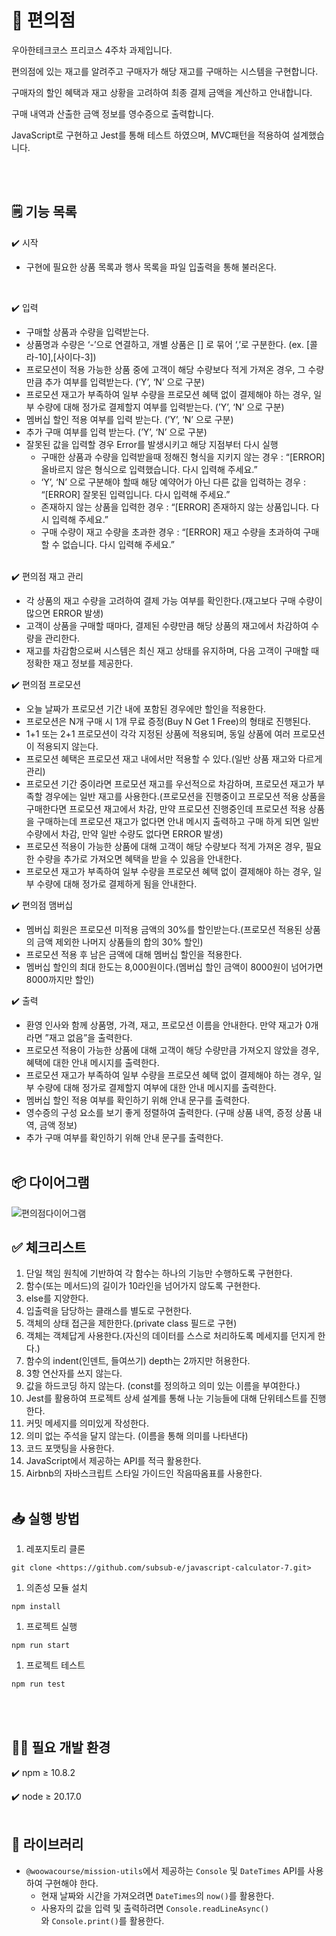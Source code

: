 # 🏪 편의점

우아한테크코스 프리코스 4주차 과제입니다.<br/>

편의점에 있는 재고를 알려주고 구매자가 해당 재고를 구매하는 시스템을 구현합니다.<br/>

구매자의 할인 혜택과 재고 상황을 고려하여 최종 결제 금액을 계산하고 안내합니다.<br/>

구매 내역과 산출한 금액 정보를 영수증으로 출력합니다.<br/>

JavaScript로 구현하고 Jest를 통해 테스트 하였으며, MVC패턴을 적용하여 설계했습니다.

<br/><br/>

## 🗒️ 기능 목록

✔️ 시작

- 구현에 필요한 상품 목록과 행사 목록을 파일 입출력을 통해 불러온다.
<br/>

✔️ 입력

- 구매할 상품과 수량을 입력받는다.
- 상품명과 수량은 ‘-’으로 연결하고, 개별 상품은 [] 로 묶어 ‘,’로 구분한다. (ex. [콜라-10],[사이다-3])
- 프로모션이 적용 가능한 상품 중에 고객이 해당 수량보다 적게 가져온 경우, 그 수량만큼 추가 여부를 입력받는다. (’Y’, ‘N’ 으로 구분)
- 프로모션 재고가 부족하여 일부 수량을 프로모션 혜택 없이 결제해야 하는 경우, 일부 수량에 대해 정가로 결제할지 여부를 입력받는다. (’Y’, ‘N’ 으로 구분)
- 멤버십 할인 적용 여부를 입력 받는다. (’Y’, ‘N’ 으로 구분)
- 추가 구매 여부를 입력 받는다. (’Y’, ‘N’ 으로 구분)
- 잘못된 값을 입력할 경우 Error를 발생시키고 해당 지점부터 다시 실행
    - 구매한 상품과 수량을 입력받을때 정해진 형식을 지키지 않는 경우 : “[ERROR] 올바르지 않은 형식으로 입력했습니다. 다시 입력해 주세요.”
    - ‘Y’, ‘N’ 으로 구분해야 할때 해당 예약어가 아닌 다른 값을 입력하는 경우 : “[ERROR] 잘못된 입력입니다. 다시 입력해 주세요.”
    - 존재하지 않는 상품을 입력한 경우 : “[ERROR] 존재하지 않는 상품입니다. 다시 입력해 주세요.”
    - 구매 수량이 재고 수량을 초과한 경우 : “[ERROR] 재고 수량을 초과하여 구매할 수 없습니다. 다시 입력해 주세요.” 
    <br/>

✔️ 편의점 재고 관리

- 각 상품의 재고 수량을 고려하여 결제 가능 여부를 확인한다.(재고보다 구매 수량이 많으면 ERROR 발생)
- 고객이 상품을 구매할 때마다, 결제된 수량만큼 해당 상품의 재고에서 차감하여 수량을 관리한다.
- 재고를 차감함으로써 시스템은 최신 재고 상태를 유지하며, 다음 고객이 구매할 때 정확한 재고 정보를 제공한다.<br/>

✔️ 편의점 프로모션

- 오늘 날짜가 프로모션 기간 내에 포함된 경우에만 할인을 적용한다.
- 프로모션은 N개 구매 시 1개 무료 증정(Buy N Get 1 Free)의 형태로 진행된다.
- 1+1 또는 2+1 프로모션이 각각 지정된 상품에 적용되며, 동일 상품에 여러 프로모션이 적용되지 않는다.
- 프로모션 혜택은 프로모션 재고 내에서만 적용할 수 있다.(일반 상품 재고와 다르게 관리)
- 프로모션 기간 중이라면 프로모션 재고를 우선적으로 차감하며, 프로모션 재고가 부족할 경우에는 일반 재고를 사용한다.(프로모션을 진행중이고 프로모션 적용 상품을 구매한다면 프로모션 재고에서 차감, 만약 프로모션 진행중인데 프로모션 적용 상품을 구매하는데 프로모션 재고가 없다면 안내 메시지 출력하고 구매 하게 되면 일반 수량에서 차감, 만약 일반 수량도 없다면 ERROR 발생)
- 프로모션 적용이 가능한 상품에 대해 고객이 해당 수량보다 적게 가져온 경우, 필요한 수량을 추가로 가져오면 혜택을 받을 수 있음을 안내한다.
- 프로모션 재고가 부족하여 일부 수량을 프로모션 혜택 없이 결제해야 하는 경우, 일부 수량에 대해 정가로 결제하게 됨을 안내한다.<br/>

✔️ 편의점 맴버십

- 멤버십 회원은 프로모션 미적용 금액의 30%를 할인받는다.(프로모션 적용된 상품의 금액 제외한 나머지 상품들의 합의 30% 할인)
- 프로모션 적용 후 남은 금액에 대해 멤버십 할인을 적용한다.
- 멤버십 할인의 최대 한도는 8,000원이다.(멤버십 할인 금액이 8000원이 넘어가면 8000까지만 할인)<br/>

✔️ 출력

- 환영 인사와 함께 상품명, 가격, 재고, 프로모션 이름을 안내한다. 만약 재고가 0개라면 ”재고 없음”을 출력한다.
- 프로모션 적용이 가능한 상품에 대해 고객이 해당 수량만큼 가져오지 않았을 경우, 혜택에 대한 안내 메시지를 출력한다.
- 프로모션 재고가 부족하여 일부 수량을 프로모션 혜택 없이 결제해야 하는 경우, 일부 수량에 대해 정가로 결제할지 여부에 대한 안내 메시지를 출력한다.
- 멤버십 할인 적용 여부를 확인하기 위해 안내 문구를 출력한다.
- 영수증의 구성 요소를 보기 좋게 정렬하여 출력한다. (구매 상품 내역, 증정 상품 내역, 금액 정보)
- 추가 구매 여부를 확인하기 위해 안내 문구를 출력한다.<br/><br/>

## 📦 다이어그램

![편의점다이어그램](https://github.com/user-attachments/assets/75303fe2-3d66-49df-84ad-da4e3067eb14)



## ✅ 체크리스트

1. 단일 책임 원칙에 기반하여 각 함수는 하나의 기능만 수행하도록 구현한다.<br/>
2. 함수(또는 메서드)의 길이가 10라인을 넘어가지 않도록 구현한다.<br/>
3. else를 지양한다.<br/>
4. 입출력을 담당하는 클래스를 별도로 구현한다.<br/>
5. 객체의 상태 접근을 제한한다.(private class 필드로 구현)<br/>
6. 객체는 객체답게 사용한다.(자신의 데이터를 스스로 처리하도록 메세지를 던지게 한다.) <br/>
7. 함수의 indent(인덴트, 들여쓰기) depth는 2까지만 허용한다.<br/>
8. 3항 연산자를 쓰지 않는다.<br/>
9. 값을 하드코딩 하지 않는다. (const를 정의하고 의미 있는 이름을 부여한다.)<br/>
10. Jest를 활용하여 프로젝트 상세 설계를 통해 나눈 기능들에 대해 단위테스트를 진행한다.<br/>
11. 커밋 메세지를 의미있게 작성한다.<br/>
12. 의미 없는 주석을 달지 않는다. (이름을 통해 의미를 나타낸다)<br/>
13. 코드 포맷팅을 사용한다.<br/>
14. JavaScript에서 제공하는 API를 적극 활용한다.<br/>
15. Airbnb의 자바스크립트 스타일 가이드인 작음따옴표를 사용한다.<br/><br/>

## **📥 실행 방법**

1. 레포지토리 클론

```
git clone <https://github.com/subsub-e/javascript-calculator-7.git>

```

1. 의존성 모듈 설치

```
npm install

```

1. 프로젝트 실행

```
npm run start

```

1. 프로젝트 테스트

```
npm run test

```

<br/><br/>

## 🧑‍💻 필요 개발 환경

✔️ npm ≥ 10.8.2

✔️ node ≥ 20.17.0
<br/><br/>

## 📖 **라이브러리**

- `@woowacourse/mission-utils`에서 제공하는 `Console` 및 `DateTimes` API를 사용하여 구현해야 한다.
    - 현재 날짜와 시간을 가져오려면 `DateTimes`의 `now()`를 활용한다.
    - 사용자의 값을 입력 및 출력하려면 `Console.readLineAsync()`와 `Console.print()`를 활용한다.
